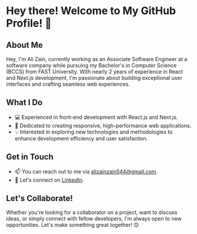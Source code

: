 # Hey there! Welcome to My GitHub Profile! 👋

## About Me

Hey, I'm Ali Zain, currently working as an Associate Software Engineer at a software company while pursuing my Bachelor's in Computer Science (BCCS) from FAST University. With nearly 2 years of experience in React and Next.js development, I'm passionate about building exceptional user interfaces and crafting seamless web experiences.

## What I Do

- 💻 Experienced in front-end development with React.js and Next.js.
- 🚀 Dedicated to creating responsive, high-performance web applications.
- 💡 Interested in exploring new technologies and methodologies to enhance development efficiency and user satisfaction.

## Get in Touch

- 📫 You can reach out to me via [alizainzain544@gmail.com](mailto:alizainzain544@gmail.com).
- 💬 Let's connect on [LinkedIn](https://www.linkedin.com/in/ali-zain-shah-b731591a2/).
## Let's Collaborate!

Whether you're looking for a collaborator on a project, want to discuss ideas, or simply connect with fellow developers, I'm always open to new opportunities. Let's make something great together! 😊
